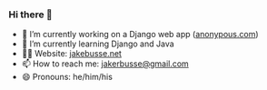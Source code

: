 ### Hi there 👋

<!--
**jakebusse/jakebusse** is a ✨ _special_ ✨ repository because its `README.md` (this file) appears on your GitHub profile.

Here are some ideas to get you started:

- 👯 I’m looking to collaborate on ...
- 🤔 I’m looking for help with ...
- 💬 Ask me about ...
- ⚡ Fun fact: ...
-->

- 🔭 I’m currently working on a Django web app (<a href="http://www.anonypous.com" target="_blank">anonypous.com</a>)
- 🌱 I’m currently learning Django and Java
- 👨‍💻 Website: <a href="http://www.jakebusse.net" target="_blank">jakebusse.net</a>
- 📫 How to reach me: jakerbusse@gmail.com
- 😄 Pronouns: he/him/his
